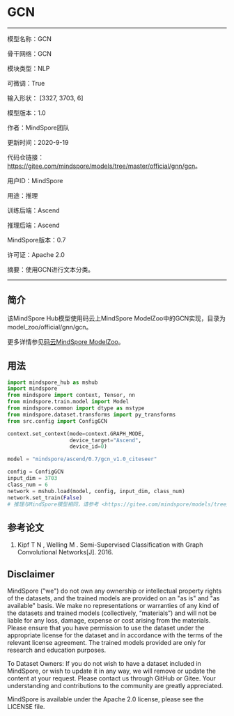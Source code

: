 # GCN

---

模型名称：GCN

骨干网络：GCN

模块类型：NLP

可微调：True

输入形状： [3327, 3703, 6]

模型版本：1.0

作者：MindSpore团队

更新时间：2020-9-19

代码仓链接：<https://gitee.com/mindspore/models/tree/master/official/gnn/gcn>。

用户ID：MindSpore

用途：推理

训练后端：Ascend

推理后端：Ascend

MindSpore版本：0.7

许可证：Apache 2.0

摘要：使用GCN进行文本分类。

---

## 简介

该MindSpore Hub模型使用码云上MindSpore ModelZoo中的GCN实现，目录为model_zoo/official/gnn/gcn。

更多详情参见[码云MindSpore ModelZoo](https://gitee.com/mindspore/models/blob/master/official/gnn/gcn/README.md)。

## 用法

```python
import mindspore_hub as mshub
import mindspore
from mindspore import context, Tensor, nn
from mindspore.train.model import Model
from mindspore.common import dtype as mstype
from mindspore.dataset.transforms import py_transforms
from src.config import ConfigGCN

context.set_context(mode=context.GRAPH_MODE,
                    device_target="Ascend",
                    device_id=0)

model = "mindspore/ascend/0.7/gcn_v1.0_citeseer"

config = ConfigGCN
input_dim = 3703
class_num = 6
network = mshub.load(model, config, input_dim, class_num)
network.set_train(False)
# 推理与MindSpore模型相同，请参考 <https://gitee.com/mindspore/models/tree/master/official/gnn/gcn>。
```

## 参考论文

1. Kipf T N , Welling M . Semi-Supervised Classification with Graph Convolutional Networks[J]. 2016.

## Disclaimer

MindSpore ("we") do not own any ownership or intellectual property rights of the datasets, and the trained models are provided on an "as is" and "as available" basis. We make no representations or warranties of any kind of the datasets and trained models (collectively, “materials”) and will not be liable for any loss, damage, expense or cost arising from the materials. Please ensure that you have permission to use the dataset under the appropriate license for the dataset and in accordance with the terms of the relevant license agreement. The trained models provided are only for research and education purposes.

To Dataset Owners: If you do not wish to have a dataset included in MindSpore, or wish to update it in any way, we will remove or update the content at your request. Please contact us through GitHub or Gitee. Your understanding and contributions to the community are greatly appreciated.

MindSpore is available under the Apache 2.0 license, please see the LICENSE file.